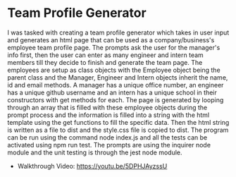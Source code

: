 # Team Profile Generator

I was tasked with creating a team profile generator which takes in user input and generates an html page that can be used as a company/business's employee team profile page. The prompts ask the user for the manager's info first, then the user can enter as many engineer and intern team members till they decide to finish and generate the team page. The employees are setup as class objects with the Employee object being the parent class and the Manager, Engineer and Intern objects inherit the name, id and email methods. A manager has a unique office number, an engineer has a unique github username and an intern has a unique school in their constructors with get methods for each. The page is generated by looping through an array that is filled with these employee objects during the prompt process and the information is filled into a string with the html template using the get functions to fill the specific data. Then the html string is written as a file to dist and the style.css file is copied to dist. The program can be run using the command node index.js and all the tests can be activated using npm run test. The prompts are using the inquirer node module and the unit testing is through the jest node module.

 - Walkthrough Video: https://youtu.be/5DPHJAyzssU
